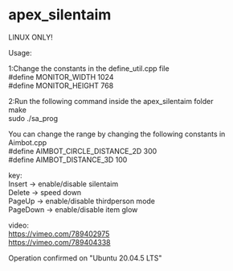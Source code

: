 # apex_silentaim  
  
LINUX ONLY!  
  
Usage:  
  
1:Change the constants in the define_util.cpp file  
#define MONITOR_WIDTH 1024  
#define MONITOR_HEIGHT 768  

2:Run the following command inside the apex_silentaim folder  
make  
sudo ./sa_prog  
  
You can change the range by changing the following constants in Aimbot.cpp  
#define AIMBOT_CIRCLE_DISTANCE_2D 300  
#define AIMBOT_DISTANCE_3D 100  
  
key:  
Insert -> enable/disable silentaim  
Delete -> speed down  
PageUp -> enable/disable thirdperson mode  
PageDown -> enable/disable item glow  
  
  
video:  
https://vimeo.com/789402975  
https://vimeo.com/789404338  
  
Operation confirmed on "Ubuntu 20.04.5 LTS"  
  
